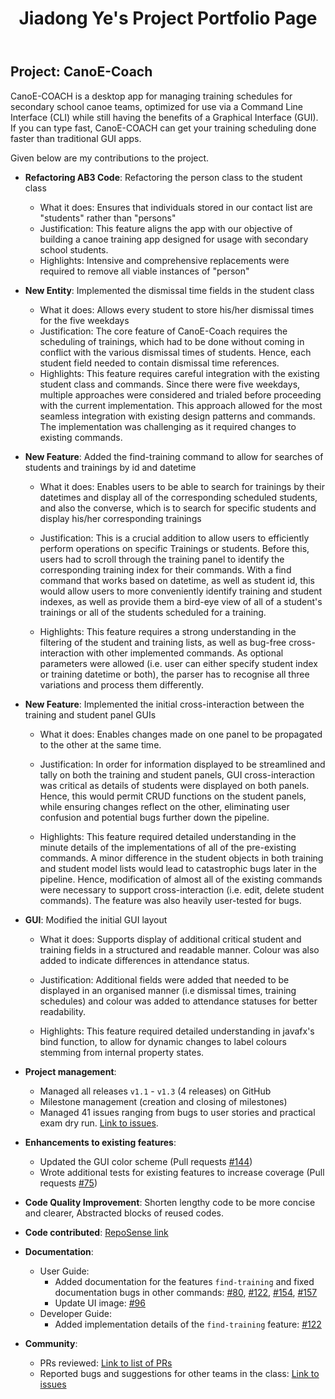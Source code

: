 ﻿---
layout: page
title: Jiadong Ye's Project Portfolio Page
---

## Project: CanoE-Coach

CanoE-COACH is a desktop app for managing training schedules for secondary school canoe teams, optimized for use via a Command Line Interface (CLI) while still having the benefits of a Graphical Interface (GUI). If you can type fast, CanoE-COACH can get your training scheduling done faster than traditional GUI apps.

Given below are my contributions to the project.

* **Refactoring AB3 Code**: Refactoring the person class to the student class
  * What it does: Ensures that individuals stored in our contact list are "students" rather than "persons"
  * Justification: This feature aligns the app with our objective of building a canoe training app designed for usage with secondary school students.
  * Highlights: Intensive and comprehensive replacements were required to remove all viable instances of "person"

* **New Entity**: Implemented the dismissal time fields in the student class
  * What it does: Allows every student to store his/her dismissal times for the five weekdays
  * Justification: The core feature of CanoE-Coach requires the scheduling of trainings, which had to be done without coming in conflict with the various dismissal times of students. Hence, each student field needed to contain dismissal time references.
  * Highlights: This feature requires careful integration with the existing student class and commands. Since there were five weekdays, multiple approaches were considered and trialed before proceeding with the current implementation. This approach allowed for the most seamless integration with existing design patterns and commands. The implementation was challenging as it required changes to existing commands.
 
* **New Feature**: Added the find-training command to allow for searches of students and trainings by id and datetime
  * What it does: Enables users to be able to search for trainings by their datetimes and display all of the corresponding scheduled students, and also the converse, which is to search for specific students and display his/her corresponding trainings
  * Justification: This is a crucial addition to allow users to efficiently perform operations on specific Trainings or students. Before this, users had to scroll through the training panel to identify the corresponding training index for their commands. With a find command that works based on datetime, as well as student id, this would allow users to more conveniently identify training and student indexes, as well as provide them a bird-eye view of all of a student's trainings or all of the students scheduled for a training.

  * Highlights: This feature requires a strong understanding in the filtering of the student and training lists, as well as bug-free cross-interaction with other implemented commands. As optional parameters were allowed (i.e. user can either specify student index or training datetime or both), the parser has to recognise all three variations and process them differently. 

* **New Feature**: Implemented the initial cross-interaction between the training and student panel GUIs
  * What it does: Enables changes made on one panel to be propagated to the other at the same time. 
  * Justification: In order for information displayed to be streamlined and tally on both the training and student panels, GUI cross-interaction was critical as details of students were displayed on both panels. Hence, this would permit CRUD functions on the student panels, while ensuring changes reflect on the other, eliminating user confusion and potential bugs further down the pipeline.

  * Highlights: This feature required detailed understanding in the minute details of the implementations of all of the pre-existing commands. A minor difference in the student objects in both training and student model lists would lead to catastrophic bugs later in the pipeline. Hence, modification of almost all of the existing commands were necessary to support cross-interaction (i.e. edit, delete student commands). The feature was also heavily user-tested for bugs.

* **GUI**: Modified the initial GUI layout
  * What it does: Supports display of additional critical student and training fields in a structured and readable manner. Colour was also added to indicate differences in attendance status.
  * Justification: Additional fields were added that needed to be displayed in an organised manner (i.e dismissal times, training schedules) and colour was added to attendance statuses for better readability.

  * Highlights: This feature required detailed understanding in javafx's bind function, to allow for dynamic changes to label colours stemming from internal property states.

* **Project management**:
	 *   Managed all releases  `v1.1`  -  `v1.3`  (4 releases) on GitHub
	 *  Milestone management (creation and closing of milestones)
	 * Managed 41 issues ranging from bugs to user stories and practical exam dry run. [Link to issues](https://github.com/AY2021S1-CS2103-F10-1/tp/issues?q=is%3Aissue+author%3Ayejiadong+is%3Aclosed).

* **Enhancements to existing features**:
	-   Updated the GUI color scheme (Pull requests  [#144](https://github.com/AY2021S1-CS2103-F10-1/tp/pull/144))
	-   Wrote additional tests for existing features to increase coverage (Pull requests  [#75](https://github.com/AY2021S1-CS2103-F10-1/tp/pull/75))

* **Code Quality Improvement**: Shorten lengthy code to be more concise and clearer, Abstracted blocks of reused codes.
  
* **Code contributed**: [RepoSense link](https://nus-cs2103-ay2021s1.github.io/tp-dashboard/#breakdown=true&search=yejiadong&sort=groupTitle&sortWithin=title&since=2020-08-14&timeframe=commit&mergegroup=&groupSelect=groupByRepos&checkedFileTypes=docs~functional-code~test-code~other)

* **Documentation**:
  * User Guide:
    * Added documentation for the features `find-training` and fixed documentation bugs in other commands: [#80](https://github.com/AY2021S1-CS2103-F10-1/tp/pull/80), [#122](https://github.com/AY2021S1-CS2103-F10-1/tp/pull/122), [#154](https://github.com/AY2021S1-CS2103-F10-1/tp/pull/154), [#157](https://github.com/AY2021S1-CS2103-F10-1/tp/pull/157)
    * Update UI image: [#96](https://github.com/AY2021S1-CS2103-F10-1/tp/pull/96)
  * Developer Guide:
    * Added implementation details of the `find-training` feature: [#122](https://github.com/AY2021S1-CS2103-F10-1/tp/pull/122)

* **Community**:
  * PRs reviewed: [Link to list of PRs](https://github.com/AY2021S1-CS2103-F10-1/tp/pulls?q=is%3Apr+is%3Aclosed+reviewed-by%3A%40me)
  * Reported bugs and suggestions for other teams in the class: [Link to issues](https://github.com/yejiadong/ped/issues)
